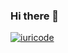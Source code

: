 ### Hi there 👋

<!--
**lucasfischerw/lucasfischerw** is a ✨ _special_ ✨ repository because its `README.md` (this file) appears on your GitHub profile.

Here are some ideas to get you started:

- 🔭 I’m currently working on ...
- 🌱 I’m currently learning ...
- 👯 I’m looking to collaborate on ...
- 🤔 I’m looking for help with ...
- 💬 Ask me about ...
- 📫 How to reach me: ...
- 😄 Pronouns: ...
- ⚡ Fun fact: ...
-->

[![iuricode](https://github-readme-stats.vercel.app/api/top-langs/?username=iuricode&hide=html&layout=compact=true&theme=dark)](https://github.com/lucasfischerw/)
